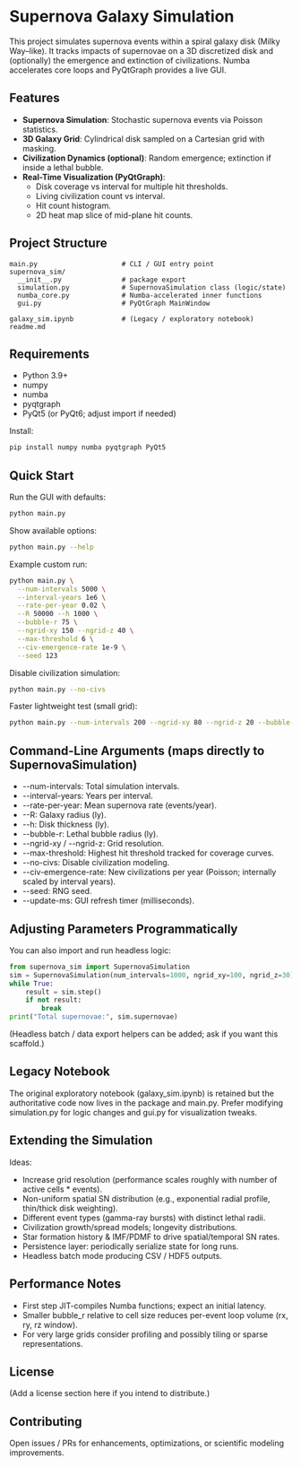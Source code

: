 # Supernova Galaxy Simulation

This project simulates supernova events within a spiral galaxy disk (Milky Way–like). It tracks impacts of supernovae on a 3D discretized disk and (optionally) the emergence and extinction of civilizations. Numba accelerates core loops and PyQtGraph provides a live GUI.

## Features

- **Supernova Simulation**: Stochastic supernova events via Poisson statistics.
- **3D Galaxy Grid**: Cylindrical disk sampled on a Cartesian grid with masking.
- **Civilization Dynamics (optional)**: Random emergence; extinction if inside a lethal bubble.
- **Real-Time Visualization (PyQtGraph)**:
  - Disk coverage vs interval for multiple hit thresholds.
  - Living civilization count vs interval.
  - Hit count histogram.
  - 2D heat map slice of mid-plane hit counts.

## Project Structure

```
main.py                     # CLI / GUI entry point
supernova_sim/
  __init__.py               # package export
  simulation.py             # SupernovaSimulation class (logic/state)
  numba_core.py             # Numba-accelerated inner functions
  gui.py                    # PyQtGraph MainWindow

galaxy_sim.ipynb            # (Legacy / exploratory notebook)
readme.md
```

## Requirements

- Python 3.9+
- numpy
- numba
- pyqtgraph
- PyQt5 (or PyQt6; adjust import if needed)

Install:
```bash
pip install numpy numba pyqtgraph PyQt5
```

## Quick Start

Run the GUI with defaults:
```bash
python main.py
```
Show available options:
```bash
python main.py --help
```
Example custom run:
```bash
python main.py \
  --num-intervals 5000 \
  --interval-years 1e6 \
  --rate-per-year 0.02 \
  --R 50000 --h 1000 \
  --bubble-r 75 \
  --ngrid-xy 150 --ngrid-z 40 \
  --max-threshold 6 \
  --civ-emergence-rate 1e-9 \
  --seed 123
```
Disable civilization simulation:
```bash
python main.py --no-civs
```
Faster lightweight test (small grid):
```bash
python main.py --num-intervals 200 --ngrid-xy 80 --ngrid-z 20 --bubble-r 40
```

## Command-Line Arguments (maps directly to SupernovaSimulation)

- --num-intervals: Total simulation intervals.
- --interval-years: Years per interval.
- --rate-per-year: Mean supernova rate (events/year).
- --R: Galaxy radius (ly).
- --h: Disk thickness (ly).
- --bubble-r: Lethal bubble radius (ly).
- --ngrid-xy / --ngrid-z: Grid resolution.
- --max-threshold: Highest hit threshold tracked for coverage curves.
- --no-civs: Disable civilization modeling.
- --civ-emergence-rate: New civilizations per year (Poisson; internally scaled by interval years).
- --seed: RNG seed.
- --update-ms: GUI refresh timer (milliseconds).

## Adjusting Parameters Programmatically

You can also import and run headless logic:
```python
from supernova_sim import SupernovaSimulation
sim = SupernovaSimulation(num_intervals=1000, ngrid_xy=100, ngrid_z=30)
while True:
    result = sim.step()
    if not result:
        break
print("Total supernovae:", sim.supernovae)
```
(Headless batch / data export helpers can be added; ask if you want this scaffold.)

## Legacy Notebook

The original exploratory notebook (galaxy_sim.ipynb) is retained but the authoritative code now lives in the package and main.py. Prefer modifying simulation.py for logic changes and gui.py for visualization tweaks.

## Extending the Simulation

Ideas:
- Increase grid resolution (performance scales roughly with number of active cells * events).
- Non-uniform spatial SN distribution (e.g., exponential radial profile, thin/thick disk weighting).
- Different event types (gamma-ray bursts) with distinct lethal radii.
- Civilization growth/spread models; longevity distributions.
- Star formation history & IMF/PDMF to drive spatial/temporal SN rates.
- Persistence layer: periodically serialize state for long runs.
- Headless batch mode producing CSV / HDF5 outputs.

## Performance Notes

- First step JIT-compiles Numba functions; expect an initial latency.
- Smaller bubble_r relative to cell size reduces per-event loop volume (rx, ry, rz window).
- For very large grids consider profiling and possibly tiling or sparse representations.

## License

(Add a license section here if you intend to distribute.)

## Contributing

Open issues / PRs for enhancements, optimizations, or scientific modeling improvements.
